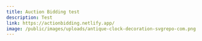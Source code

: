 ```yaml
---
title: Auction Bidding test
description: Test
link: https://actionbidding.netlify.app/
image: /public/images/uploads/antique-clock-decoration-svgrepo-com.png
---
```

